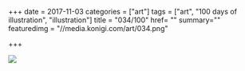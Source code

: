 +++
date = 2017-11-03
categories = ["art"]
tags = ["art", "100 days of illustration", "illustration"]
title = "034/100"
href= ""
summary=""
featuredimg = "//media.konigi.com/art/034.png"

+++

<img src="//media.konigi.com/art/034.png" />
